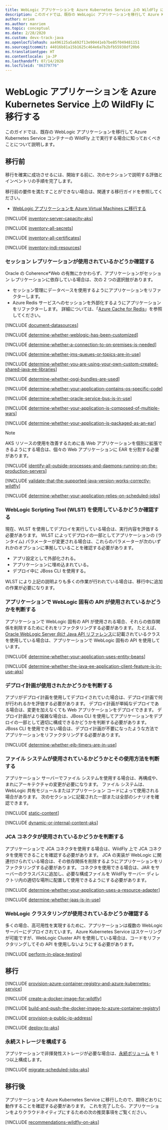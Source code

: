 ```yaml
---
title: WebLogic アプリケーションを Azure Kubernetes Service 上の WildFly に移行する
description: このガイドでは、既存の WebLogic アプリケーションを移行して Azure Kubernetes Service コンテナーの WildFly 上で実行する場合に知っておくべきことについて説明します。
author: mriem
ms.author: manriem
ms.topic: conceptual
ms.date: 2/28/2020
ms.custom: devx-track-java
ms.openlocfilehash: aa496125a5a692f13e90441eb7be85f049481151
ms.sourcegitcommit: 44016b81a15b1625c464e6a7b2bfb55938df20b6
ms.translationtype: HT
ms.contentlocale: ja-JP
ms.lasthandoff: 07/14/2020
ms.locfileid: "86379776"
---
```

# <a name="migrate-weblogic-applications-to-wildfly-on-azure-kubernetes-service"></a>WebLogic アプリケーションを Azure Kubernetes Service 上の WildFly に移行する

このガイドでは、既存の WebLogic アプリケーションを移行して Azure Kubernetes Service コンテナーの WildFly 上で実行する場合に知っておくべきことについて説明します。

## <a name="pre-migration"></a>移行前

移行を確実に成功させるには、開始する前に、次のセクションで説明する評価とインベントリの手順を完了します。

移行前の要件を満たすことができない場合は、関連する移行ガイドを参照してください。

* [WebLogic アプリケーションを Azure Virtual Machines に移行する](migrate-weblogic-to-virtual-machines.md)

[!INCLUDE [inventory-server-capacity-aks](includes/inventory-server-capacity-aks.md)]

[!INCLUDE [inventory-all-secrets](includes/inventory-all-secrets.md)]

[!INCLUDE [inventory-all-certificates](includes/inventory-all-certificates.md)]

[!INCLUDE [inventory-jndi-resources](includes/inventory-jndi-resources.md)]

### <a name="determine-whether-session-replication-is-used"></a>セッション レプリケーションが使用されているかどうか確認する

Oracle の Coherence*Web の有無にかかわらず、アプリケーションがセッション レプリケーションに依存している場合は、次の 2 つの選択肢があります。

* セッション管理にデータベースを使用するようにアプリケーションをリファクターします。
* Azure Redis サービスへのセッションを外部化するようにアプリケーションをリファクターします。 詳細については、「[Azure Cache for Redis](/azure/azure-cache-for-redis/cache-overview)」を参照してください。

[!INCLUDE [document-datasources](includes/document-datasources.md)]

[!INCLUDE [determine-whether-weblogic-has-been-customized](includes/determine-whether-weblogic-has-been-customized.md)]

[!INCLUDE [determine-whether-a-connection-to-on-premises-is-needed](includes/determine-whether-a-connection-to-on-premises-is-needed.md)]

[!INCLUDE [determine-whether-jms-queues-or-topics-are-in-use](includes/determine-whether-jms-queues-or-topics-are-in-use.md)]

[!INCLUDE [determine-whether-you-are-using-your-own-custom-created-shared-java-ee-libraries](includes/determine-whether-you-are-using-your-own-custom-created-shared-java-ee-libraries.md)]

[!INCLUDE [determine-whether-osgi-bundles-are-used](includes/determine-whether-osgi-bundles-are-used.md)]

[!INCLUDE [determine-whether-your-application-contains-os-specific-code](includes/determine-whether-your-application-contains-os-specific-code.md)]

[!INCLUDE [determine-whether-oracle-service-bus-is-in-use](includes/determine-whether-oracle-service-bus-is-in-use.md)]

[!INCLUDE [determine-whether-your-application-is-composed-of-multiple-wars](includes/determine-whether-your-application-is-composed-of-multiple-wars.md)]

[!INCLUDE [determine-whether-your-application-is-packaged-as-an-ear](includes/determine-whether-your-application-is-packaged-as-an-ear.md)]

<!-- AKS-specific extension of the last INCLUDE. -->
> [!NOTE]
> AKS リソースの使用を改善するために各 Web アプリケーションを個別に拡張できるようにする場合は、個々の Web アプリケーションに EAR を分割する必要があります。
<!-- end extension -->

[!INCLUDE [identify-all-outside-processes-and-daemons-running-on-the-production-servers](includes/identify-all-outside-processes-and-daemons-running-on-the-production-servers.md)]

[!INCLUDE [validate-that-the-supported-java-version-works-correctly-wildfly](includes/validate-that-the-supported-java-version-works-correctly-wildfly.md)]

[!INCLUDE [determine-whether-your-application-relies-on-scheduled-jobs](includes/determine-whether-your-application-relies-on-scheduled-jobs.md)]

### <a name="determine-whether-weblogic-scripting-tool-wlst-is-used"></a>WebLogic Scripting Tool (WLST) を使用しているかどうか確認する

現在、WLST を使用してデプロイを実行している場合は、実行内容を評価する必要があります。 WLST によってデプロイの一部としてアプリケーションの (ランタイム) パラメーターが変更される場合は、これらのパラメーターが次のいずれかのオプションに準拠していることを確認する必要があります。

* アプリ設定として外部化される。
* アプリケーションに埋め込まれている。
* デプロイ中に JBoss CLI を使用する。

WLST により上記の説明よりも多くの作業が行われている場合は、移行中に追加の作業が必要になります。

### <a name="determine-whether-your-application-uses-weblogic-specific-apis"></a>アプリケーションで WebLogic 固有の API が使用されているかどうかを判断する

アプリケーションで WebLogic 固有の API が使用される場合、それらの依存関係を削除するためにそれをリファクタリングする必要があります。 たとえば、[Oracle WebLogic Server 向け Java API リファレンス](https://docs.oracle.com/en/middleware/fusion-middleware/weblogic-server/12.2.1.4/wlapi/index.html?overview-summary.html)に記載されているクラスを使用している場合は、アプリケーションで WebLogic 固有の API を使用しています。

[!INCLUDE [determine-whether-your-application-uses-entity-beans](includes/determine-whether-your-application-uses-entity-beans.md)]

[!INCLUDE [determine-whether-the-java-ee-application-client-feature-is-in-use-aks](includes/determine-whether-the-java-ee-application-client-feature-is-in-use-aks.md)]

### <a name="determine-whether-a-deployment-plan-was-used"></a>デプロイ計画が使用されたかどうかを判断する

アプリがデプロイ計画を使用してデプロイされていた場合は、デプロイ計画で何が行われるかを評価する必要があります。 デプロイ計画が単純なデプロイである場合は、変更を加えなくても Web アプリケーションをデプロイできます。 デプロイ計画がより複雑な場合は、JBoss CLI を使用してアプリケーションをデプロイの一部として適切に構成できるかどうかを判断する必要があります。 JBoss CLI を使用できない場合は、デプロイ計画が不要になったような方法でアプリケーションをリファクタリングする必要があります。

[!INCLUDE [determine-whether-ejb-timers-are-in-use](includes/determine-whether-ejb-timers-are-in-use.md)]

### <a name="determine-whether-and-how-the-file-system-is-used"></a>ファイル システムが使用されているかどうかとその使用方法を判断する

アプリケーション サーバーでファイル システムを使用する場合は、再構成や、まれにアーキテクチャの変更が必要になります。 ファイル システムは、WebLogic 共有モジュールまたはアプリケーション コードによって使用される場合があります。 次のセクションに記載された一部または全部のシナリオを確認できます。

[!INCLUDE [static-content](includes/static-content.md)]

[!INCLUDE [dynamic-or-internal-content-aks](includes/dynamic-or-internal-content-aks.md)]

### <a name="determine-whether-jca-connectors-are-used"></a>JCA コネクタが使用されているかどうかを判断する

アプリケーションで JCA コネクタを使用する場合は、WildFly 上で JCA コネクタを使用できることを確認する必要があります。 JCA の実装が WebLogic に関連付けられている場合は、その依存関係を削除するようにアプリケーションをリファクタリングする必要があります。 コネクタを使用できる場合は、JAR をサーバーのクラスパスに追加し、必要な構成ファイルを WildFly サーバー ディレクトリ内の適切な場所に配置して使用できるようにする必要があります。

[!INCLUDE [determine-whether-your-application-uses-a-resource-adapter](includes/determine-whether-your-application-uses-a-resource-adapter.md)]

[!INCLUDE [determine-whether-jaas-is-in-use](includes/determine-whether-jaas-is-in-use.md)]

### <a name="determine-whether-weblogic-clustering-is-used"></a>WebLogic クラスタリングが使用されているかどうか確認する

多くの場合、高可用性を実現するために、アプリケーションは複数の WebLogic サーバーにデプロイされています。 Azure Kubernetes Service はスケーリングが可能ですが、WebLogic Cluster API を使用している場合は、コードをリファクタリングしてその API を使用しないようにする必要があります。

[!INCLUDE [perform-in-place-testing](includes/perform-in-place-testing.md)]

## <a name="migration"></a>移行

[!INCLUDE [provision-azure-container-registry-and-azure-kubernetes-service](includes/provision-azure-container-registry-and-azure-kubernetes-service.md)]

[!INCLUDE [create-a-docker-image-for-wildfly](includes/create-a-docker-image-for-wildfly.md)]

[!INCLUDE [build-and-push-the-docker-image-to-azure-container-registry](includes/build-and-push-the-docker-image-to-azure-container-registry.md)]

[!INCLUDE [provision-a-public-ip-address](includes/provision-a-public-ip-address.md)]

[!INCLUDE [deploy-to-aks](includes/deploy-to-aks.md)]

### <a name="configure-persistent-storage"></a>永続ストレージを構成する

アプリケーションで非揮発性ストレージが必要な場合は、[永続ボリューム](/azure/aks/azure-disks-dynamic-pv) を 1 つ以上構成します。

[!INCLUDE [migrate-scheduled-jobs-aks](includes/migrate-scheduled-jobs-aks.md)]

## <a name="post-migration"></a>移行後

アプリケーションを Azure Kubernetes Service に移行したので、期待どおりに動作することを確認する必要があります。 これを完了したら、アプリケーションをよりクラウドネイティブにするための次の推奨事項をご覧ください。

[!INCLUDE [recommendations-wildfly-on-aks](includes/recommendations-wildfly-on-aks.md)]
